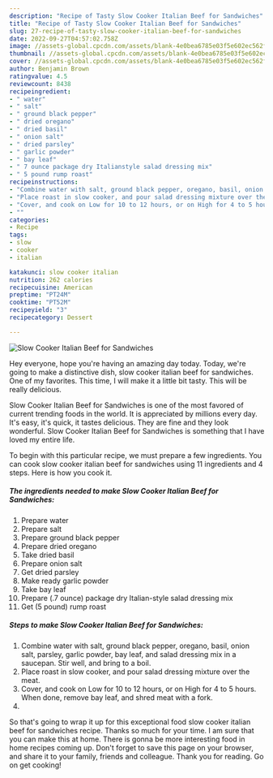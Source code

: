 ```yaml
---
description: "Recipe of Tasty Slow Cooker Italian Beef for Sandwiches"
title: "Recipe of Tasty Slow Cooker Italian Beef for Sandwiches"
slug: 27-recipe-of-tasty-slow-cooker-italian-beef-for-sandwiches
date: 2022-09-27T04:57:02.758Z
image: //assets-global.cpcdn.com/assets/blank-4e0bea6785e03f5e602ec562f230caae08da540cada707380b4fe1bbebba43da.png
thumbnail: //assets-global.cpcdn.com/assets/blank-4e0bea6785e03f5e602ec562f230caae08da540cada707380b4fe1bbebba43da.png
cover: //assets-global.cpcdn.com/assets/blank-4e0bea6785e03f5e602ec562f230caae08da540cada707380b4fe1bbebba43da.png
author: Benjamin Brown
ratingvalue: 4.5
reviewcount: 8438
recipeingredient:
- " water"
- " salt"
- " ground black pepper"
- " dried oregano"
- " dried basil"
- " onion salt"
- " dried parsley"
- " garlic powder"
- " bay leaf"
- " 7 ounce package dry Italianstyle salad dressing mix"
- " 5 pound rump roast"
recipeinstructions:
- "Combine water with salt, ground black pepper, oregano, basil, onion salt, parsley, garlic powder, bay leaf, and salad dressing mix in a saucepan. Stir well, and bring to a boil."
- "Place roast in slow cooker, and pour salad dressing mixture over the meat."
- "Cover, and cook on Low for 10 to 12 hours, or on High for 4 to 5 hours. When done, remove bay leaf, and shred meat with a fork."
- ""
categories:
- Recipe
tags:
- slow
- cooker
- italian

katakunci: slow cooker italian 
nutrition: 262 calories
recipecuisine: American
preptime: "PT24M"
cooktime: "PT52M"
recipeyield: "3"
recipecategory: Dessert

---
```



![Slow Cooker Italian Beef for Sandwiches](//assets-global.cpcdn.com/assets/blank-4e0bea6785e03f5e602ec562f230caae08da540cada707380b4fe1bbebba43da.png)

Hey everyone, hope you're having an amazing day today. Today, we're going to make a distinctive dish, slow cooker italian beef for sandwiches. One of my favorites. This time, I will make it a little bit tasty. This will be really delicious.

Slow Cooker Italian Beef for Sandwiches is one of the most favored of current trending foods in the world. It is appreciated by millions every day. It's easy, it's quick, it tastes delicious. They are fine and they look wonderful. Slow Cooker Italian Beef for Sandwiches is something that I have loved my entire life.




To begin with this particular recipe, we must prepare a few ingredients. You can cook slow cooker italian beef for sandwiches using 11 ingredients and 4 steps. Here is how you cook it.

<!--inarticleads1-->

##### The ingredients needed to make Slow Cooker Italian Beef for Sandwiches:

1. Prepare  water
1. Prepare  salt
1. Prepare  ground black pepper
1. Prepare  dried oregano
1. Take  dried basil
1. Prepare  onion salt
1. Get  dried parsley
1. Make ready  garlic powder
1. Take  bay leaf
1. Prepare  (.7 ounce) package dry Italian-style salad dressing mix
1. Get  (5 pound) rump roast




<!--inarticleads2-->

##### Steps to make Slow Cooker Italian Beef for Sandwiches:

1. Combine water with salt, ground black pepper, oregano, basil, onion salt, parsley, garlic powder, bay leaf, and salad dressing mix in a saucepan. Stir well, and bring to a boil.
1. Place roast in slow cooker, and pour salad dressing mixture over the meat.
1. Cover, and cook on Low for 10 to 12 hours, or on High for 4 to 5 hours. When done, remove bay leaf, and shred meat with a fork.
1. 




So that's going to wrap it up for this exceptional food slow cooker italian beef for sandwiches recipe. Thanks so much for your time. I am sure that you can make this at home. There is gonna be more interesting food in home recipes coming up. Don't forget to save this page on your browser, and share it to your family, friends and colleague. Thank you for reading. Go on get cooking!
